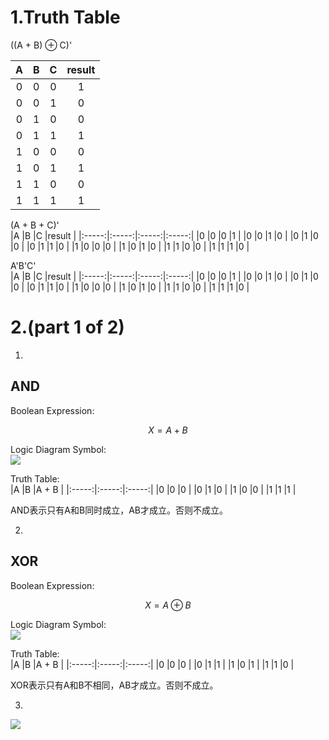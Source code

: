 # 1.Truth Table

((A + B) ⊕ C)'

|A      |B      |C      |result |    
|:-----:|:-----:|:-----:|:-----:|
|0      |0      |0      |1      |
|0      |0      |1      |0      |
|0      |1      |0      |0      |
|0      |1      |1      |1      |
|1      |0      |0      |0      |
|1      |0      |1      |1      |
|1      |1      |0      |0      |
|1      |1      |1      |1      | 


(A + B + C)'    
|A      |B      |C      |result |
|:-----:|:-----:|:-----:|:-----:|
|0      |0      |0      |1      |
|0      |0      |1      |0      |
|0      |1      |0      |0      |
|0      |1      |1      |0      |
|1      |0      |0      |0      |
|1      |0      |1      |0      |
|1      |1      |0      |0      |
|1      |1      |1      |0      |    

A'B'C'    
|A      |B      |C      |result |
|:-----:|:-----:|:-----:|:-----:|
|0      |0      |0      |1      |
|0      |0      |1      |0      |
|0      |1      |0      |0      |
|0      |1      |1      |0      |
|1      |0      |0      |0      |
|1      |0      |1      |0      |
|1      |1      |0      |0      |
|1      |1      |1      |0      |

# 2.(part 1 of 2)    
1)    
## AND    
Boolean Expression:    

$$X = A + B$$

Logic Diagram Symbol:   
![](http://a1.qpic.cn/psb?/V14CiVqW3GWRJY/7wADVTYr*6SuRdqSO0Uh0Uic9Hh4WaJnA0D7aJ.NmTI!/c/dDQBAAAAAAAA&ek=1&kp=1&pt=0&bo=xABhAAAAAAARF4U!&tl=3&vuin=2382454583&tm=1539849600&sce=60-2-2&rf=0-0)

Truth Table:    
|A      |B      |A + B      |
|:-----:|:-----:|:-----:|
|0      |0      |0      |
|0      |1      |0      |
|1      |0      |0      |
|1      |1      |1      |    

AND表示只有A和B同时成立，AB才成立。否则不成立。    

2)
## XOR    
Boolean Expression:    

$$X = A ⊕ B$$

Logic Diagram Symbol:   
![](http://a2.qpic.cn/psb?/V14CiVqW3GWRJY/v.nkEXo29K85jJiF0bY6YS1eZmqEZnFimeSIKWSWRdk!/c/dDUBAAAAAAAA&ek=1&kp=1&pt=0&bo=wQBcAAAAAAARF70!&t=5&tl=3&vuin=2382454583&tm=1539853200&sce=60-2-2&rf=0-0)

Truth Table:    
|A      |B      |A + B      |
|:-----:|:-----:|:-----:|
|0      |0      |0      |
|0      |1      |1      |
|1      |0      |1      |
|1      |1      |0      |    

XOR表示只有A和B不相同，AB才成立。否则不成立。    

3)
![](http://m.qpic.cn/psb?/V14CiVqW3GWRJY/yv2S7TFfJP*mzKCMhtdeIxqeXHURYcR*i0wiEvtyt0w!/b/dFMBAAAAAAAA&bo=gASIAgAAAAADByw!&rf=viewer_4)
